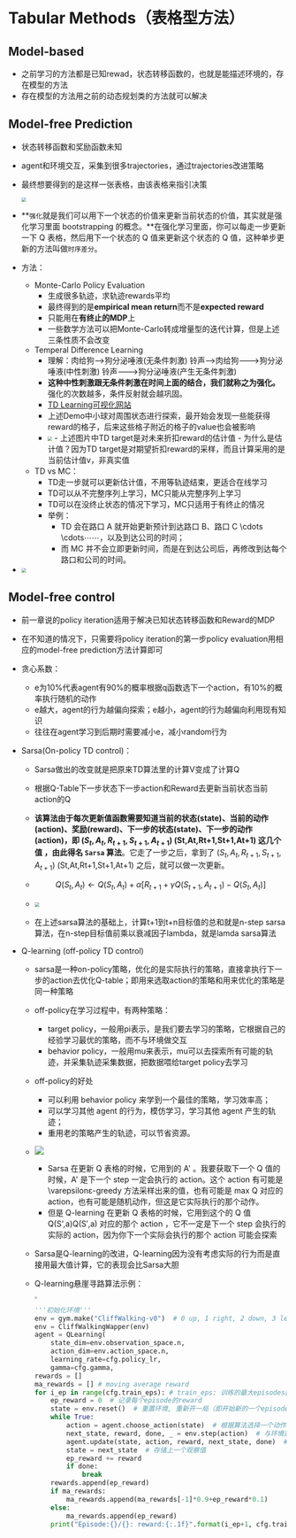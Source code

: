 # Tabular Methods（表格型方法）

## Model-based

- 之前学习的方法都是已知rewad，状态转移函数的，也就是能描述环境的，存在模型的方法
- 存在模型的方法用之前的动态规划类的方法就可以解决

## Model-free Prediction

- 状态转移函数和奖励函数未知

- agent和环境交互，采集到很多trajectories，通过trajectories改进策略

- 最终想要得到的是这样一张表格，由该表格来指引决策

  <img src="./q-table.png" style="zoom:50%;" />

- **`强化`就是我们可以用下一个状态的价值来更新当前状态的价值，其实就是强化学习里面 bootstrapping 的概念。**在强化学习里面，你可以每走一步更新一下 Q 表格，然后用下一个状态的 Q 值来更新这个状态的 Q 值，这种单步更新的方法叫做`时序差分`。

- 方法：
  - Monte-Carlo Policy Evaluation
    - 生成很多轨迹，求轨迹rewards平均
    - 最终得到的是**empirical mean return**而不是**expected reward**
    - 只能用在**有终止的MDP**上
    - 一些数学方法可以把Monte-Carlo转成增量型的迭代计算，但是上述三条性质不会改变
  - Temperal Difference Learning
    - 理解：肉给狗-->狗分泌唾液(无条件刺激) 铃声-->肉给狗--->狗分泌唾液(中性刺激) 铃声--->狗分泌唾液(产生无条件刺激)
    - **这种中性刺激跟无条件刺激在时间上面的结合，我们就称之为强化。** 强化的次数越多，条件反射就会越巩固。
    - [TD Learning可视化网站](https://cs.stanford.edu/people/karpathy/reinforcejs/gridworld_td.html)
    - 上述Demo中小球对周围状态进行探索，最开始会发现一些能获得reward的格子，后来这些格子附近的格子的value也会被影响
    - <img src="./TD.png" style="zoom:50%;" />
      - 上述图片中TD target是对未来折扣reward的估计值
      - 为什么是估计值？因为TD target是对期望折扣reward的采样，而且计算采用的是当前估计值v，非真实值
  - TD vs MC：
    - TD走一步就可以更新估计值，不用等轨迹结束，更适合在线学习
    - TD可以从不完整序列上学习，MC只能从完整序列上学习
    - TD可以在没终止状态的情况下学习，MC只适用于有终止的情况
    - 举例：
      - TD 会在路口 A 就开始更新预计到达路口 B、路口 C \cdots \cdots⋯⋯，以及到达公司的时间；
      - 而 MC 并不会立即更新时间，而是在到达公司后，再修改到达每个路口和公司的时间。
- <img src="./Unified_view.png" style="zoom:50%;" />

## Model-free control

- 前一章说的policy iteration适用于解决已知状态转移函数和Reward的MDP

- 在不知道的情况下，只需要将policy iteration的第一步policy evaluation用相应的model-free prediction方法计算即可

- 贪心系数：

  - e为10%代表agent有90%的概率根据q函数选下一个action，有10%的概率执行随机的动作
  - e越大，agent的行为越偏向探索；e越小，agent的行为越偏向利用现有知识
  - 往往在agent学习到后期时需要减小e，减小random行为

- Sarsa(On-policy TD control)：

  - Sarsa做出的改变就是把原来TD算法里的计算V变成了计算Q

  - 根据Q-Table下一步状态下一步action和Reward去更新当前状态当前action的Q

  - **该算法由于每次更新值函数需要知道当前的状态(state)、当前的动作(action)、奖励(reward)、下一步的状态(state)、下一步的动作(action)，即 $(S_{t}, A_{t}, R_{t+1}, S_{t+1}, A_{t+1})$ (St,At,Rt+1,St+1,At+1) 这几个值 ，由此得名 `Sarsa` 算法**。它走了一步之后，拿到了 $(S_{t}, A_{t}, R_{t+1}, S_{t+1}, A_{t+1})$ (St,At,Rt+1,St+1,At+1) 之后，就可以做一次更新。

  - $$
    Q\left(S_{t}, A_{t}\right) \leftarrow Q\left(S_{t}, A_{t}\right)+\alpha\left[R_{t+1}+\gamma Q\left(S_{t+1}, A_{t+1}\right)-Q\left(S_{t}, A_{t}\right)\right]
    $$

  - <img src="./sarsa.png" style="zoom:50%;" />

  - 在上述sarsa算法的基础上，计算t+1到t+n目标值的总和就是n-step sarsa算法，在n-step目标值前乘以衰减因子lambda，就是lamda sarsa算法

- Q-learning (off-policy TD control)

  - sarsa是一种on-policy策略，优化的是实际执行的策略，直接拿执行下一步的action去优化Q-table；即用来选取action的策略和用来优化的策略是同一种策略
  - off-policy在学习过程中，有两种策略：
    - target policy，一般用pi表示，是我们要去学习的策略，它根据自己的经验学习最优的策略，而不与环境做交互
    - behavior policy，一般用mu来表示，mu可以去探索所有可能的轨迹，并采集轨迹采集数据，把数据喂给target policy去学习
  - off-policy的好处
    - 可以利用 behavior policy 来学到一个最佳的策略，学习效率高；
    - 可以学习其他 agent 的行为，模仿学习，学习其他 agent 产生的轨迹；
    - 重用老的策略产生的轨迹，可以节省资源。

  - ![](./difference.png)
    - Sarsa 在更新 Q 表格的时候，它用到的 A' 。我要获取下一个 Q 值的时候，A' 是下一个 step 一定会执行的 action。这个 action 有可能是 \varepsilonε-greedy 方法采样出来的值，也有可能是 max Q 对应的 action，也有可能是随机动作，但这是它实际执行的那个动作。
    - 但是 Q-learning 在更新 Q 表格的时候，它用到这个的 Q 值 Q(S',a)Q(S′,a) 对应的那个 action ，它不一定是下一个 step 会执行的实际的 action，因为你下一个实际会执行的那个 action 可能会探索

  - Sarsa是Q-learning的改进，Q-learning因为没有考虑实际的行为而是直接用最大值计算，它的表现会比Sarsa大胆

  - Q-learning悬崖寻路算法示例：

    <img src="./cliffwalking.png" style="zoom:25%;" />

    ```python
    '''初始化环境'''  
    env = gym.make("CliffWalking-v0")  # 0 up, 1 right, 2 down, 3 left
    env = CliffWalkingWapper(env)
    agent = QLearning(
        state_dim=env.observation_space.n,
        action_dim=env.action_space.n,
        learning_rate=cfg.policy_lr,
        gamma=cfg.gamma,
    rewards = []  
    ma_rewards = [] # moving average reward
    for i_ep in range(cfg.train_eps): # train_eps: 训练的最大episodes数
        ep_reward = 0  # 记录每个episode的reward
        state = env.reset()  # 重置环境, 重新开一局（即开始新的一个episode）
        while True:
            action = agent.choose_action(state)  # 根据算法选择一个动作
            next_state, reward, done, _ = env.step(action)  # 与环境进行一次动作交互
            agent.update(state, action, reward, next_state, done)  # Q-learning算法更新
            state = next_state  # 存储上一个观察值
            ep_reward += reward
            if done:
                break
        rewards.append(ep_reward)
        if ma_rewards:
            ma_rewards.append(ma_rewards[-1]*0.9+ep_reward*0.1)
        else:
            ma_rewards.append(ep_reward)
        print("Episode:{}/{}: reward:{:.1f}".format(i_ep+1, cfg.train_eps,ep_reward))
    ```

    
